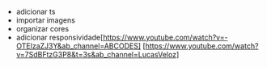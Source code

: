 - adicionar ts
- importar imagens
- organizar cores
- adicionar responsividade[https://www.youtube.com/watch?v=-OTElzaZJ3Y&ab_channel=ABCODES]
  [https://www.youtube.com/watch?v=7SdBFtzG3P8&t=3s&ab_channel=LucasVeloz]
